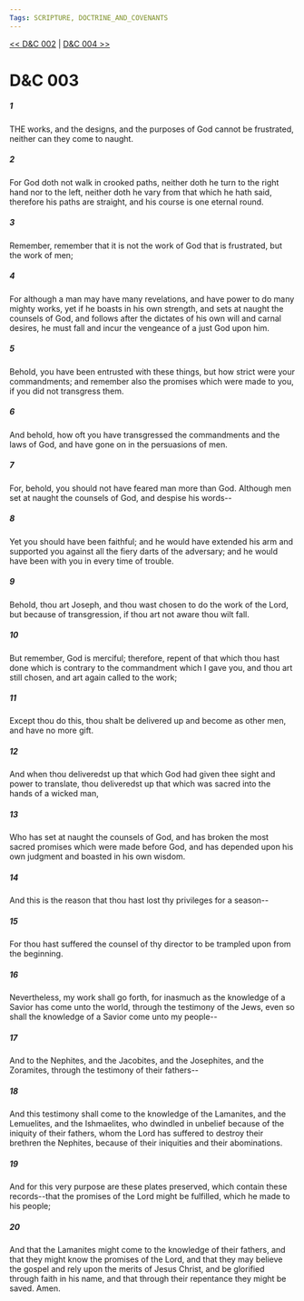 ```yaml
---
Tags: SCRIPTURE, DOCTRINE_AND_COVENANTS
---
```


[<< D&C 002](DOCTRINE_AND_COVENANTS/D&C_002.md) | [D&C 004 >>](DOCTRINE_AND_COVENANTS/D&C_004.md)

# D&C 003

##### 1

THE works, and the designs, and the purposes of God cannot be frustrated, neither can they come to naught.

##### 2

For God doth not walk in crooked paths, neither doth he turn to the right hand nor to the left, neither doth he vary from that which he hath said, therefore his paths are straight, and his course is one eternal round.

##### 3

Remember, remember that it is not the work of God that is frustrated, but the work of men;

##### 4

For although a man may have many revelations, and have power to do many mighty works, yet if he boasts in his own strength, and sets at naught the counsels of God, and follows after the dictates of his own will and carnal desires, he must fall and incur the vengeance of a just God upon him.

##### 5

Behold, you have been entrusted with these things, but how strict were your commandments; and remember also the promises which were made to you, if you did not transgress them.

##### 6

And behold, how oft you have transgressed the commandments and the laws of God, and have gone on in the persuasions of men.

##### 7

For, behold, you should not have feared man more than God. Although men set at naught the counsels of God, and despise his words--

##### 8

Yet you should have been faithful; and he would have extended his arm and supported you against all the fiery darts of the adversary; and he would have been with you in every time of trouble.

##### 9

Behold, thou art Joseph, and thou wast chosen to do the work of the Lord, but because of transgression, if thou art not aware thou wilt fall.

##### 10

But remember, God is merciful; therefore, repent of that which thou hast done which is contrary to the commandment which I gave you, and thou art still chosen, and art again called to the work;

##### 11

Except thou do this, thou shalt be delivered up and become as other men, and have no more gift.

##### 12

And when thou deliveredst up that which God had given thee sight and power to translate, thou deliveredst up that which was sacred into the hands of a wicked man,

##### 13

Who has set at naught the counsels of God, and has broken the most sacred promises which were made before God, and has depended upon his own judgment and boasted in his own wisdom.

##### 14

And this is the reason that thou hast lost thy privileges for a season--

##### 15

For thou hast suffered the counsel of thy director to be trampled upon from the beginning.

##### 16

Nevertheless, my work shall go forth, for inasmuch as the knowledge of a Savior has come unto the world, through the testimony of the Jews, even so shall the knowledge of a Savior come unto my people--

##### 17

And to the Nephites, and the Jacobites, and the Josephites, and the Zoramites, through the testimony of their fathers--

##### 18

And this testimony shall come to the knowledge of the Lamanites, and the Lemuelites, and the Ishmaelites, who dwindled in unbelief because of the iniquity of their fathers, whom the Lord has suffered to destroy their brethren the Nephites, because of their iniquities and their abominations.

##### 19

And for this very purpose are these plates preserved, which contain these records--that the promises of the Lord might be fulfilled, which he made to his people;

##### 20

And that the Lamanites might come to the knowledge of their fathers, and that they might know the promises of the Lord, and that they may believe the gospel and rely upon the merits of Jesus Christ, and be glorified through faith in his name, and that through their repentance they might be saved. Amen.
